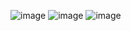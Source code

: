 ![image](https://user-images.githubusercontent.com/112687883/198820518-d9607aaa-8ae0-4687-b16f-ac9477573107.png)
![image](https://user-images.githubusercontent.com/112687883/198820523-cd442212-b722-4f60-b118-8eb2f7bce4f5.png)
![image](https://user-images.githubusercontent.com/112687883/198820527-6d90d36e-caf6-4b7a-8619-064b58eaa590.png)
